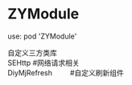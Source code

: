 # ZYModule

use:  pod 'ZYModule'  

自定义三方类库  
SEHttp                #网络请求相关  
DiyMjRefresh          #自定义刷新组件  

